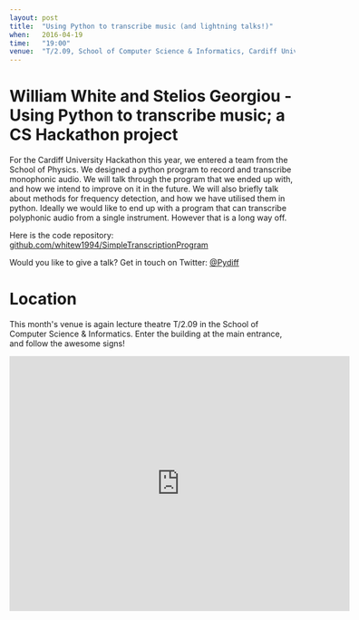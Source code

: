 ```yaml
---
layout: post
title:  "Using Python to transcribe music (and lightning talks!)"
when:   2016-04-19
time:   "19:00"
venue:  "T/2.09, School of Computer Science & Informatics, Cardiff University"
---
```


# William White and Stelios Georgiou - Using Python to transcribe music; a CS Hackathon project

For the Cardiff University Hackathon this year, we entered a team from the
School of Physics. We designed a python program to record and transcribe
monophonic audio. We will talk through the program that we ended up with, and
how we intend to improve on it in the future. We will also briefly talk about
methods for frequency detection, and how we have utilised them in python.
Ideally we would like to end up with a program that can transcribe polyphonic
audio from a single instrument. However that is a long way off.


Here is the code repository:
[github.com/whitew1994/SimpleTranscriptionProgram](https://github.com/whitew1994/SimpleTranscriptionProgram)


Would you like to give a talk? Get in touch on Twitter: [@Pydiff](https://twitter.com/PyDiff)


# Location

This month's venue is again lecture theatre T/2.09 in the School of Computer Science & Informatics. Enter the building at the main entrance, and follow the awesome signs!

<iframe src="https://www.google.com/maps/embed?pb=!1m18!1m12!1m3!1d2484.5563658121855!2d-3.1726044842308547!3d51.4846569796314!2m3!1f0!2f0!3f0!3m2!1i1024!2i768!4f13.1!3m3!1m2!1s0x486e1cb8742c46f5%3A0xc620b871e5d19cac!2sTrevithick+Bldg%2C+Cardiff+CF24!5e0!3m2!1sen!2suk!4v1456917752266" width="600" height="450" frameborder="0" style="border:0" allowfullscreen>&nbsp;</iframe>
